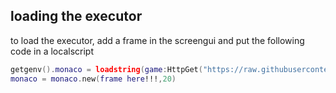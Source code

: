 ## loading the executor
to load the executor, add a frame in the screengui and put the following code in a localscript
```lua
getgenv().monaco = loadstring(game:HttpGet("https://raw.githubusercontent.com/AnAvaragelilmemer/saturn/main/assets/executorutils/initiateexecutor.lua"))()
monaco = monaco.new(frame here!!!,20)
```

